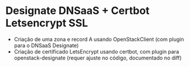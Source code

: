 # Designate DNSaaS + Certbot Letsencrypt SSL

* Criação de uma zona e record A usando OpenStackClient (com plugin para o DNSaaS Designate)
* Criação de certificado LetsEncrypt usando certbot, com plugin para openstack-designate (requer ajuste no código, documentado no diff)
